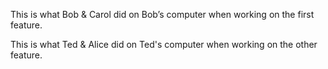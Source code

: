 This is what Bob & Carol did on Bob’s computer when working on the first feature.

This is what Ted & Alice did on Ted's computer when working on the other feature.